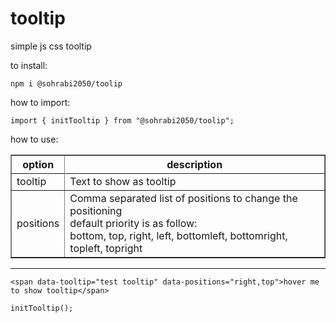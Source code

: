 # tooltip
simple js css tooltip

to install:
```
npm i @sohrabi2050/toolip
```

how to import:
```
import { initTooltip } from "@sohrabi2050/toolip";
```

how to use:

<table border="1">
    <tr><th>option</th><th>description</th></tr>
    <tr><tr><td>tooltip</td><td>Text to show as tooltip</td></tr>
    <tr>
        <td>positions</td>
        <td>Comma separated list of positions to change the positioning<br />
        default priority is as follow:
        <br />
        bottom, 
        top, 
        right, 
        left, 
        bottomleft, 
        bottomright, 
        topleft, 
        topright
        </td>
    </tr>
</table>

<hr/>


```
<span data-tooltip="test tooltip" data-positions="right,top">hover me to show tooltip</span>
```

```
initTooltip();
```
